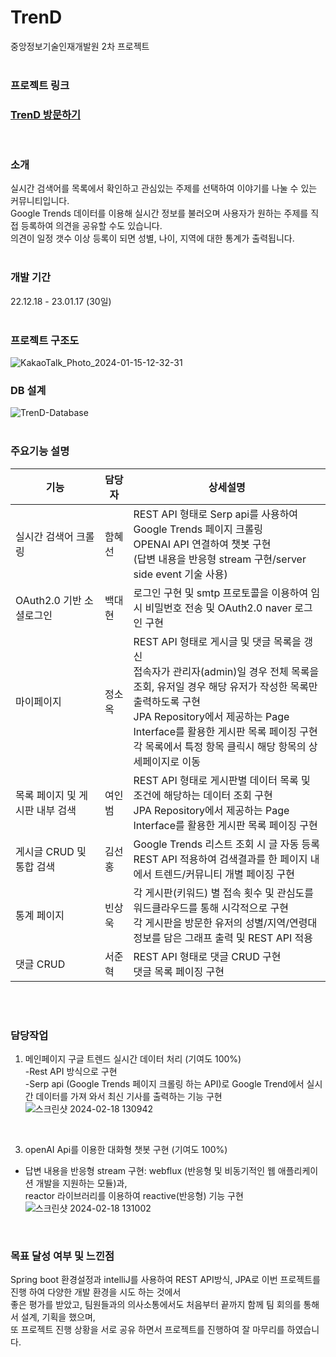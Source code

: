 # TrenD
중앙정보기술인재개발원 2차 프로젝트
<br><br>

### 프로젝트 링크
### [TrenD 방문하기](http://15.164.220.232/)
<br>

### 소개
실시간 검색어를 목록에서 확인하고 관심있는 주제를 선택하여 이야기를 나눌 수 있는 커뮤니티입니다.  
Google Trends 데이터를 이용해 실시간 정보를 불러오며 사용자가 원하는 주제를 직접 등록하여 의견을 공유할 수도 있습니다.  
의견이 일정 갯수 이상 등록이 되면 성별, 나이, 지역에 대한 통계가 출력됩니다.<br><br>

### 개발 기간
22.12.18 - 23.01.17 (30일)<br><br>

### 프로젝트 구조도
<img width="max" alt="KakaoTalk_Photo_2024-01-15-12-32-31" src="https://github.com/Meimeidays/trenD/assets/55777781/89bb7582-c0da-422b-a557-fa3f12473500">

### DB 설계
![TrenD-Database](https://github.com/JunHyeokSeo/trenD/assets/55777781/d6d4da99-90f7-4e04-88e0-f8dcd3d51233)
<br><br>

### 주요기능 설명
| 기능 | 담당자 | 상세설명 |
| --- | --- | --- |
| 실시간 검색어 크롤링 | 함혜선| REST API 형태로 Serp api를 사용하여 Google Trends 페이지 크롤링 </br> OPENAI API 연결하여 챗봇 구현</br>(답변 내용을 반응형 stream 구현/server side event 기술 사용)  |
| OAuth2.0 기반 소셜로그인 | 백대현 |  로그인 구현 및 smtp 프로토콜을 이용하여 임시 비밀번호 전송 및 OAuth2.0 naver 로그인 구현|
| 마이페이지 | 정소옥 | REST API 형태로 게시글 및 댓글 목록을 갱신<br> 접속자가 관리자(admin)일 경우 전체 목록을 조회, 유저일 경우 해당 유저가 작성한 목록만 출력하도록 구현<br> JPA Repository에서 제공하는 Page Interface를 활용한 게시판 목록 페이징 구현<br> 각 목록에서 특정 항목 클릭시 해당 항목의 상세페이지로 이동 |
| 목록 페이지 및 게시판 내부 검색 &nbsp;&nbsp;&nbsp;| 여인범 &nbsp;&nbsp;| REST API 형태로 게시판별 데이터 목록 및 조건에 해당하는 데이터 조회 구현</br>JPA Repository에서 제공하는 Page Interface를 활용한 게시판 목록 페이징 구현 |
| 게시글 CRUD 및 통합 검색 | 김선홍 | Google Trends 리스트 조회 시 글 자동 등록</br>REST API 적용하여 검색결과를 한 페이지 내에서 트렌드/커뮤니티 개별 페이징 구현 |
| 통계 페이지 | 빈상욱 | 각 게시판(키워드) 별 접속 횟수 및 관심도를 워드클라우드를 통해 시각적으로 구현<br>각 게시판을 방문한 유저의 성별/지역/연령대 정보를 담은 그래프 출력 및 REST API 적용
| 댓글 CRUD | 서준혁 | REST API 형태로 댓글 CRUD 구현</br>댓글 목록 페이징 구현|
<br><br>

### 담당작업
1. 메인페이지 구글 트렌드 실시간 데이터 처리 (기여도 100%)<br>
-Rest API 방식으로 구현<br>
-Serp api (Google Trends 페이지 크롤링 하는 API)로 Google Trend에서 실시간 데이터를 가져 와서 최신 기사를 출력하는 기능 구현<br>
![스크린샷 2024-02-18 130942](https://github.com/hhenyy/trenD/assets/141230104/8873b16e-d1c6-4065-9277-496c96ef0d8c)
<br>

3. openAI Api를 이용한 대화형 챗봇 구현 (기여도 100%)<br>
 - 답변 내용을 반응형 stream 구현: webflux (반응형 및 비동기적인 웹 애플리케이션 개발을 지원하는 모듈)과, <br>
 reactor 라이브러리를 이용하여 reactive(반응형) 기능 구현<br>
![스크린샷 2024-02-18 131002](https://github.com/hhenyy/trenD/assets/141230104/9d7fd008-1fda-41e2-815f-c2c8c0d6ee26)


<br>

### 목표 달성 여부 및 느낀점 
Spring boot 환경설정과 intelliJ를 사용하여 REST API방식, JPA로 이번 프로젝트를 진행 하여 다양한 개발 환경을 시도 하는 것에서 <br>
좋은 평가를 받았고, 팀원들과의 의사소통에서도 처음부터 끝까지 함께 팀 회의를 통해서 설계, 기획을 했으며, <br>
또 프로젝트 진행 상황을 서로 공유 하면서 프로젝트를 진행하여 잘 마무리를 하였습니다.
